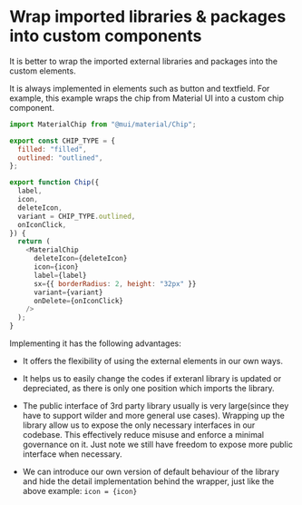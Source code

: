 # Wrap imported libraries & packages into custom components

It is better to wrap the imported external libraries and packages into the custom elements.

It is always implemented in elements such as button and textfield. For example, this example wraps the chip from Material UI into a custom chip component.

```js
import MaterialChip from "@mui/material/Chip";

export const CHIP_TYPE = {
  filled: "filled",
  outlined: "outlined",
};

export function Chip({
  label,
  icon,
  deleteIcon,
  variant = CHIP_TYPE.outlined,
  onIconClick,
}) {
  return (
    <MaterialChip
      deleteIcon={deleteIcon}
      icon={icon}
      label={label}
      sx={{ borderRadius: 2, height: "32px" }}
      variant={variant}
      onDelete={onIconClick}
    />
  );
}
```

Implementing it has the following advantages:

- It offers the flexibility of using the external elements in our own ways.

- It helps us to easily change the codes if exteranl library is updated or depreciated, as there is only one position which imports the library.

- The public interface of 3rd party library usually is very large(since they have to support wilder and more general use cases). Wrapping up the library allow us to expose the only necessary interfaces in our codebase. This effectively reduce misuse and enforce a minimal governance on it. Just note we still have freedom to expose more public interface when necessary.

- We can introduce our own version of default behaviour of the library and hide the detail implementation behind the wrapper, just like the above example: `icon = {icon}`
